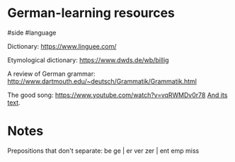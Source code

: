 # German-learning resources

#side #language

Dictionary:
https://www.linguee.com/

Etymological dictionary:
https://www.dwds.de/wb/billig

A review of German grammar:
http://www.dartmouth.edu/~deutsch/Grammatik/Grammatik.html

The good song:
https://www.youtube.com/watch?v=vqRWMDv0r78
[And its text](https://genius.com/Kaptn-peng-and-die-tentakel-von-delphi-der-anfang-ist-nah-lyrics).

# Notes

Prepositions that don't separate:
be ge | er ver zer | ent emp miss